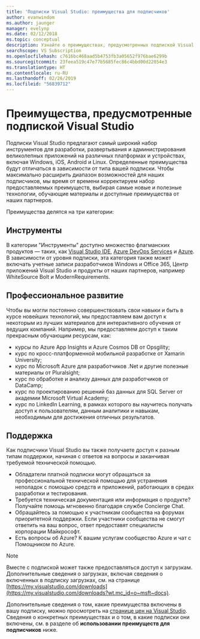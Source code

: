 ```yaml
---
title: 'Подписки Visual Studio: преимущества для подписчиков'
author: evanwindom
ms.author: jaunger
manager: evelynp
ms.date: 02/12/2018
ms.topic: conceptual
description: Узнайте о преимуществах, предусмотренных подпиской Visual Studio
searchscope: VS Subscription
ms.openlocfilehash: c7616bc468aad5b4753fb3a05652f976bae6299b
ms.sourcegitcommit: 23feea519c47e77b5685fec86c4bbd00d22054e3
ms.translationtype: HT
ms.contentlocale: ru-RU
ms.lasthandoff: 02/26/2019
ms.locfileid: "56839712"
---
```

# <a name="benefits-included-in-your-visual-studio-subscription"></a>Преимущества, предусмотренные подпиской Visual Studio

Подписки Visual Studio предлагают самый широкий набор инструментов для разработки, развертывания и администрирования великолепных приложений на различных платформах и устройствах, включая Windows, iOS, Android и Linux.  Определенные преимущества будут отличаться в зависимости от типа вашей подписки.  Чтобы максимально расширить диапазон возможностей для наших подписчиков, мы время от времени корректируем набор предоставляемых преимуществ, выбирая самые новые и полезные технологии, обучающие материалы и доступные преимущества от наших партнеров.

Преимущества делятся на три категории:

## <a name="tools"></a>Инструменты
В категории "Инструменты" доступно множество флагманских продуктов — таких, как [Visual Studio IDE](vs-ide-benefit.md), [Azure DevOps Services](vs-azure-devops.md) и [Azure](vs-azure.md).  В зависимости от уровня подписки, эта категория также может включать учетные записи разработчиков Windows и Office 365, Центр приложений Visual Studio и продукты от наших партнеров, например WhiteSource Bolt и ModernRequirements.

## <a name="professional-development"></a>Профессиональное развитие
Чтобы вы могли постоянно совершенствовать свои навыки и быть в курсе новейших технологий, мы предоставляем вам доступ к некоторым из лучших материалов для интерактивного обучения от ведущих компаний. Например, мы предоставляем доступ к таким прекрасным обучающим ресурсам, как:
- курсы по Azure App Insights и Azure Cosmos DB от Opsgility;
- курс по кросс-платформенной мобильной разработке от Xamarin University;
- курс по Microsoft Azure для разработчиков .Net и другие полезные материалы от Pluralsight;
- курс по обработке и анализу данных для разработчиков от DataCamp;
- курс по проектированию решений баз данных для SQL Server от академии Microsoft Virtual Academy;
- курс по LinkedIn Learning, в рамках которого вы научитесь получать доступ к пользователям, данным аналитики и навыкам, необходимым для достижения отличных результатов.

## <a name="support"></a>Поддержка
Как подписчики Visual Studio вы также получаете доступ к разным типам поддержки, начиная с ответов на вопросы и заканчивая требуемой технической помощью.
- Обладатели платной подписки могут обращаться за профессиональной технической помощью для устранения неполадок с помощью средств и приложений, работающих в средах разработки и тестирования.
- Требуется техническая документация или информация о продукте?  Получайте помощь мгновенно благодаря службе Concierge Chat.
- Обращайтесь за помощью к участникам сообщества на форумах приоритетной поддержки.  Если участники сообщества не смогут ответить на ваш вопрос, ответ предоставят специалисты корпорации Майкрософт.
- Есть вопросы об Azure?  К вашим услугам сообщество Azure и чат с Помощником по Azure.

> [!NOTE]
> Вместе с подпиской может также предоставляться доступ к загрузкам.  Дополнительные сведения о загрузках, включая сведения о включенных в подписку загрузках, см. на странице [https://my.visualstudio.com/downloads](https://my.visualstudio.com/downloads?wt.mc_id=o~msft~docs).

Дополнительные сведения о том, какие преимущества включены в вашу подписку, можно просмотреть на [странице цен на Visual Studio](https://visualstudio.microsoft.com/vs/pricing/).  Сведения о конкретных преимуществах и о том, в какие подписки они включены, см. в разделе об **использовании преимуществ для подписчиков** ниже.
